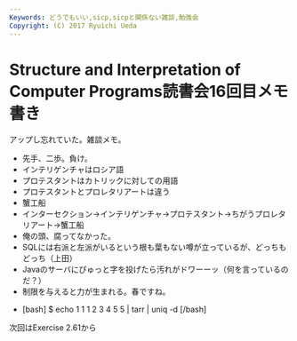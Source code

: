 ```yaml
---
Keywords: どうでもいい,sicp,sicpと関係ない雑談,勉強会
Copyright: (C) 2017 Ryuichi Ueda
---
```


# Structure and Interpretation of Computer Programs読書会16回目メモ書き
アップし忘れていた。雑談メモ。

<ul>
<li>先手、二歩。負け。</li>
<li>インテリゲンチャはロシア語</li>
<li>プロテスタントはカトリックに対しての用語</li>
<li>プロテスタントとプロレタリアートは違う</li>
<li>蟹工船</li>
<li>インターセクション→インテリゲンチャ→プロテスタント→ちがうプロレタリアート→蟹工船</li>
<li>俺の頭、腐ってなかった。</li>
<li>SQLには右派と左派がいるという根も葉もない噂が立っているが、どっちもどっち（上田）</li>
<li>Javaのサーバにぴゅっと字を投げたら汚れがドワーーッ（何を言っているのだ？）</li>
<li>制限を与えると力が生まれる。春ですね。</li>
<li>

[bash]
$ echo 1 1 1 2 3 4 5 5 | tarr | uniq -d
[/bash]

</li>

</ul>

次回はExercise 2.61から
